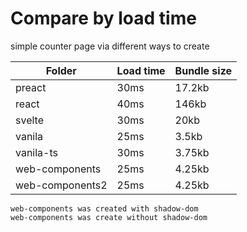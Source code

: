# Compare by load time

simple counter page via different ways to create

| Folder          | Load time | Bundle size |
| --------------- | --------- | ----------- |
| preact          | 30ms      | 17.2kb      |
| react           | 40ms      | 146kb       |
| svelte          | 30ms      | 20kb        |
| vanila          | 25ms      | 3.5kb       |
| vanila-ts       | 30ms      | 3.75kb      |
| web-components  | 25ms      | 4.25kb      |
| web-components2 | 25ms      | 4.25kb      |

```
web-components was created with shadow-dom
web-components was create without shadow-dom
```
